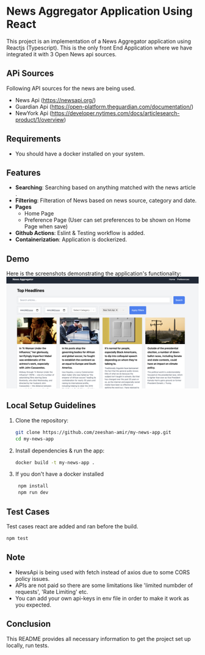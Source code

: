 # News Aggregator Application Using React

This project is an implementation of a News Aggregator application using Reactjs (Typescript). This is the only front End Application where we have integrated it with 3 Open News api sources.

## APi Sources
  Following API sources for the news are being used.
  
  - News Api (https://newsapi.org/)
  - Guardian Api (https://open-platform.theguardian.com/documentation/)
  - NewYork Api (https://developer.nytimes.com/docs/articlesearch-product/1/overview)

## Requirements
  - You should have a docker installed on your system.

## Features

- **Searching**: Searching based on anything matched with the news article .
- **Filtering**: Filteration of News based on news source, category and date.
- **Pages**
    - Home Page
    - Preference Page (User can set preferences to be shown on Home Page when save)
- **Github Actions**: Eslint & Testing workflow is added.
- **Containerization**: Application is dockerized.

## Demo

Here is the screenshots demonstrating the application's functionality:
![alt text](image.png)


## Local Setup Guidelines

1. Clone the repository:
   ```bash
   git clone https://github.com/zeeshan-amir/my-news-app.git
   cd my-news-app
   ```

2. Install dependencies & run the app:
   ```bash
   docker build -t my-news-app .
   ```

3. If you don't have a docker installed 
   ```bash
    npm install
    npm run dev
   ```

## Test Cases

Test cases react are added and ran before the build.
  ```bash
  npm test
  ```

## Note

  - NewsApi is being used with fetch instead of axios due to some CORS policy issues.
  - APIs are not paid so there are some limitations like 'limited numbder of requests', 'Rate Limiting' etc. 
  - You can add your own api-keys in env file in order to make it work as you expected.

## Conclusion

This README provides all necessary information to get the project set up locally, run tests.
